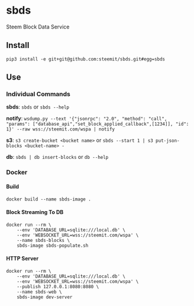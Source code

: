 # sbds
Steem Block Data Service

## Install
```pip3 install -e git+git@github.com:steemit/sbds.git#egg=sbds```

## Use
### Individual Commands
**sbds**: `sbds` or `sbds --help`

**notify**: `wsdump.py --text '{"jsonrpc": "2.0", "method": "call", "params": ["database_api","set_block_applied_callback",[1234]], "id": 1}' --raw
wss://steemit.com/wspa | notify`

**s3**: `s3 create-bucket <bucket name>` or `sbds --start 1 | s3
   put-json-blocks <bucket-name> -`

**db**: `sbds | db insert-blocks` or `db --help`


### Docker
#### Build
`docker build --name sbds-image .`

#### Block Streaming To DB


```
docker run --rm \
    --env 'DATABASE_URL=sqlite:///local.db' \
    --env 'WEBSOCKET_URL=wss://steemit.com/wspa' \
    --name sbds-blocks \
    sbds-image sbds-populate.sh

```


#### HTTP Server
```
docker run --rm \
    --env 'DATABASE_URL=sqlite:///local.db' \
    --env 'WEBSOCKET_URL=wss://steemit.com/wspa' \
    --publish 127.0.0.1:8080:8080 \
    --name sbds-web \
    sbds-image dev-server 
```


